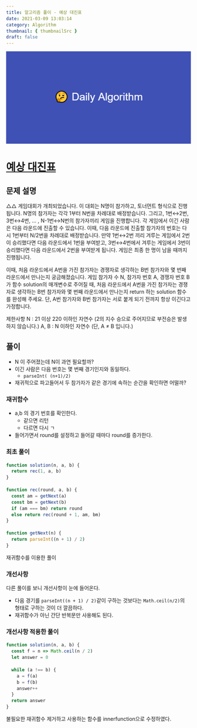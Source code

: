 ```yaml
---
title: 알고리즘 풀이 - 예상 대진표
date: 2021-03-09 13:03:14
category: Algorithm
thumbnail: { thumbnailSrc }
draft: false
---
```


![picture 22](images/2021-03-09/ba0118f82c0feeca7e76871c011166f54043143d3dd0994493963b5334b3472f.png)

# [예상 대진표](https://programmers.co.kr/learn/courses/30/lessons/12985)

## 문제 설명

△△ 게임대회가 개최되었습니다. 이 대회는 N명이 참가하고, 토너먼트 형식으로 진행됩니다. N명의 참가자는 각각 1부터 N번을 차례대로 배정받습니다. 그리고, 1번↔2번, 3번↔4번, ... , N-1번↔N번의 참가자끼리 게임을 진행합니다. 각 게임에서 이긴 사람은 다음 라운드에 진출할 수 있습니다. 이때, 다음 라운드에 진출할 참가자의 번호는 다시 1번부터 N/2번을 차례대로 배정받습니다. 만약 1번↔2번 끼리 겨루는 게임에서 2번이 승리했다면 다음 라운드에서 1번을 부여받고, 3번↔4번에서 겨루는 게임에서 3번이 승리했다면 다음 라운드에서 2번을 부여받게 됩니다. 게임은 최종 한 명이 남을 때까지 진행됩니다.

이때, 처음 라운드에서 A번을 가진 참가자는 경쟁자로 생각하는 B번 참가자와 몇 번째 라운드에서 만나는지 궁금해졌습니다. 게임 참가자 수 N, 참가자 번호 A, 경쟁자 번호 B가 함수 solution의 매개변수로 주어질 때, 처음 라운드에서 A번을 가진 참가자는 경쟁자로 생각하는 B번 참가자와 몇 번째 라운드에서 만나는지 return 하는 solution 함수를 완성해 주세요. 단, A번 참가자와 B번 참가자는 서로 붙게 되기 전까지 항상 이긴다고 가정합니다.

제한사항
N : 21 이상 220 이하인 자연수 (2의 지수 승으로 주어지므로 부전승은 발생하지 않습니다.)
A, B : N 이하인 자연수 (단, A ≠ B 입니다.)

## 풀이

- N 이 주어졌는데 N이 과연 필요할까?
- 이긴 사람은 다음 번호는 몇 번째 경기인지와 동일하다.
  - `parseInt( (n+1)/2)`
- 재귀적으로 파고들어서 두 참가자가 같은 경기에 속하는 순간을 확인하면 어떨까?

### 재귀함수

- a,b 의 경기 번호를 확인한다.
  - 같으면 리턴
  - 다르면 다시 ㄱ
- 들어가면서 round를 설정하고 들어갈 때마다 round를 증가한다.

### 최초 풀이

```javascript
function solution(n, a, b) {
  return rec(1, a, b)
}

function rec(round, a, b) {
  const am = getNext(a)
  const bm = getNext(b)
  if (am === bm) return round
  else return rec(round + 1, am, bm)
}

function getNext(n) {
  return parseInt((n + 1) / 2)
}
```

재귀함수를 이용한 풀이

### 개선사항

다른 풀이를 보니 개선사항이 눈에 들어온다.

- 다음 경기를 `parseInt((n + 1) / 2)`같이 구하는 것보다는 `Math.ceil(n/2)`의 형태로 구하는 것이 더 깔끔하다.
- 재귀함수가 아닌 간단 반복문만 사용해도 된다.

### 개선사항 적용한 풀이

```javascript
function solution(n, a, b) {
  const f = n => Math.ceil(n / 2)
  let answer = 0

  while (a !== b) {
    a = f(a)
    b = f(b)
    answer++
  }
  return answer
}
```

불필요한 재귀함수 제거하고 사용하는 함수를 innerfunction으로 수정하였다.
